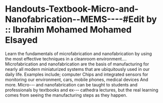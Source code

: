 # Handouts-Textbook-Micro-and-Nanofabrication--MEMS----#Edit by :: Ibrahim Mohamed Mohamed Elsayed 
Learn the fundamentals of microfabrication and nanofabrication by using the most effective techniques in a cleanroom environment….
Microfabrication and nanofabrication are the basis of manufacturing for nearly all modern miniaturized systems that are ubiquitously 
used in our daily life. Examples include;
computer Chips and integrated sensors for monitoring our environment, cars, mobile phones, medical devices And more. Micro--‐ 
and nanofabrication can be taught to students and professionals by textbooks and ex--‐ cathedra lectures, but the real learning 
comes from seeing the manufacturing steps as they happen.
